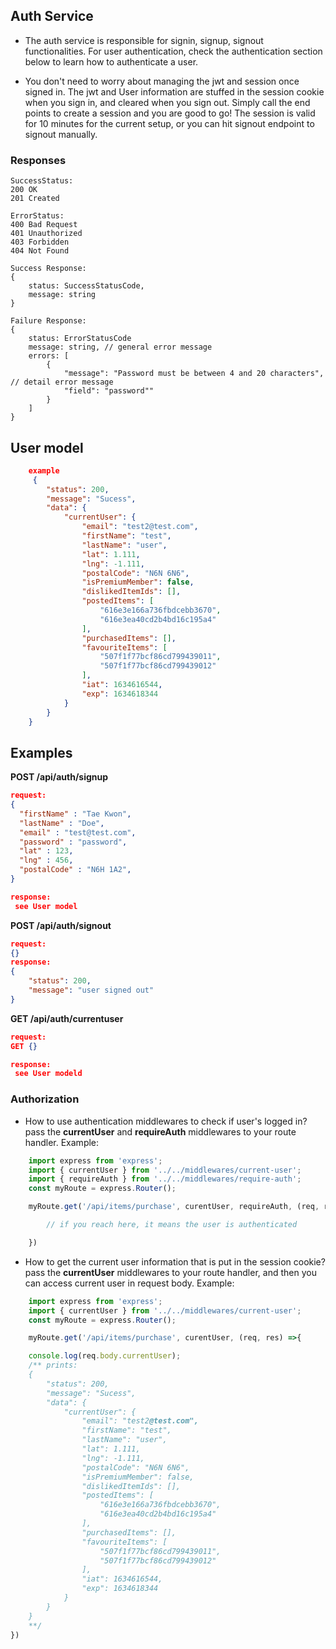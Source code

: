 ## Auth Service

- The auth service is responsible for signin, signup, signout functionalities. For user authentication, check the authentication section below to learn how to authenticate a user.

- You don't need to worry about managing the jwt and session once signed in. The jwt and User information are stuffed in the session cookie when you sign in, and cleared when you sign out. Simply call the end points to create a session and you are good to go! The session is valid for 10 minutes for the current setup, or you can hit signout endpoint to signout manually.

### Responses

```
SuccessStatus:
200 OK
201 Created

ErrorStatus:
400 Bad Request
401 Unauthorized
403 Forbidden
404 Not Found

Success Response:
{
    status: SuccessStatusCode,
    message: string
}

Failure Response:
{
    status: ErrorStatusCode
    message: string, // general error message
    errors: [
        {
            "message": "Password must be between 4 and 20 characters", // detail error message
            "field": "password""
        }
    ]
}
```

## User model
```json
    example
     {
        "status": 200,
        "message": "Sucess",
        "data": {
            "currentUser": {
                "email": "test2@test.com",
                "firstName": "test",
                "lastName": "user",
                "lat": 1.111,
                "lng": -1.111,
                "postalCode": "N6N 6N6",
                "isPremiumMember": false,
                "dislikedItemIds": [],
                "postedItems": [
                    "616e3e166a736fbdcebb3670",
                    "616e3ea40cd2b4bd16c195a4"
                ],
                "purchasedItems": [],
                "favouriteItems": [
                    "507f1f77bcf86cd799439011",
                    "507f1f77bcf86cd799439012"
                ],
                "iat": 1634616544,
                "exp": 1634618344
            }
        }
    } 
```

## Examples

**POST /api/auth/signup**

```json
request:
{
  "firstName" : "Tae Kwon",
  "lastName" : "Doe",
  "email" : "test@test.com",
  "password" : "password",
  "lat" : 123,
  "lng" : 456,
  "postalCode" : "N6H 1A2",
}

response:
 see User model
```

**POST /api/auth/signout**

```json
request:
{}
response:
{
    "status": 200,
    "message": "user signed out"
}

```
**GET /api/auth/currentuser**

```json
request:
GET {}

response:
 see User modeld
```

### Authorization

- How to use authentication middlewares to check if user's logged in?
  pass the **currentUser** and **requireAuth** middlewares to your route handler. Example:

```js
    import express from 'express';
    import { currentUser } from '../../middlewares/current-user';
    import { requireAuth } from '../../middlewares/require-auth';
    const myRoute = express.Router();

    myRoute.get('/api/items/purchase', curentUser, requireAuth, (req, res) =>{

        // if you reach here, it means the user is authenticated

    })
```

- How to get the current user information that is put in the session cookie?
  pass the **currentUser** middlewares to your route handler, and then you can access current user in request body. Example:

```js
    import express from 'express';
    import { currentUser } from '../../middlewares/current-user';
    const myRoute = express.Router();

    myRoute.get('/api/items/purchase', curentUser, (req, res) =>{

    console.log(req.body.currentUser);
    /** prints:
    {
        "status": 200,
        "message": "Sucess",
        "data": {
            "currentUser": {
                "email": "test2@test.com",
                "firstName": "test",
                "lastName": "user",
                "lat": 1.111,
                "lng": -1.111,
                "postalCode": "N6N 6N6",
                "isPremiumMember": false,
                "dislikedItemIds": [],
                "postedItems": [
                    "616e3e166a736fbdcebb3670",
                    "616e3ea40cd2b4bd16c195a4"
                ],
                "purchasedItems": [],
                "favouriteItems": [
                    "507f1f77bcf86cd799439011",
                    "507f1f77bcf86cd799439012"
                ],
                "iat": 1634616544,
                "exp": 1634618344
            }
        }
    }
    **/
})
```
